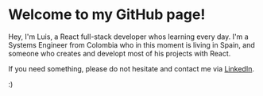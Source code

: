 # Welcome to my GitHub page!

Hey, I'm Luis, a React full-stack developer whos learning every day.
I'm a Systems Engineer from Colombia who in this moment is living in Spain, and someone who creates and developt most of his projects with React.

If you need something, please do not hesitate and contact me via [LinkedIn](https://www.linkedin.com/in/luisgomezortiz31/). 

:)
